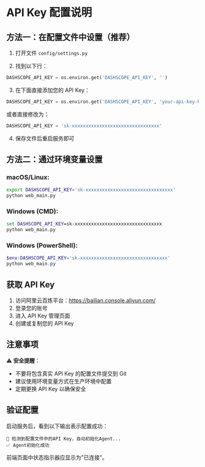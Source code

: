 # API Key 配置说明

## 方法一：在配置文件中设置（推荐）

1. 打开文件 `config/settings.py`

2. 找到以下行：
```python
DASHSCOPE_API_KEY = os.environ.get('DASHSCOPE_API_KEY', '')
```

3. 在下面直接添加您的 API Key：
```python
DASHSCOPE_API_KEY = os.environ.get('DASHSCOPE_API_KEY', 'your-api-key-here')
```

或者直接修改为：
```python
DASHSCOPE_API_KEY = 'sk-xxxxxxxxxxxxxxxxxxxxxxxxxxxxxxxx'
```

4. 保存文件后重启服务即可

## 方法二：通过环境变量设置

### macOS/Linux:
```bash
export DASHSCOPE_API_KEY='sk-xxxxxxxxxxxxxxxxxxxxxxxxxxxxxxxx'
python web_main.py
```

### Windows (CMD):
```cmd
set DASHSCOPE_API_KEY=sk-xxxxxxxxxxxxxxxxxxxxxxxxxxxxxxxx
python web_main.py
```

### Windows (PowerShell):
```powershell
$env:DASHSCOPE_API_KEY='sk-xxxxxxxxxxxxxxxxxxxxxxxxxxxxxxxx'
python web_main.py
```

## 获取 API Key

1. 访问阿里云百炼平台：https://bailian.console.aliyun.com/
2. 登录您的账号
3. 进入 API Key 管理页面
4. 创建或复制您的 API Key

## 注意事项

⚠️ **安全提醒**：
- 不要将包含真实 API Key 的配置文件提交到 Git
- 建议使用环境变量方式在生产环境中配置
- 定期更换 API Key 以确保安全

## 验证配置

启动服务后，看到以下输出表示配置成功：
```
🔑 检测到配置文件中的API Key，自动初始化Agent...
✅ Agent初始化成功
```

前端页面中状态指示器应显示为"已连接"。


